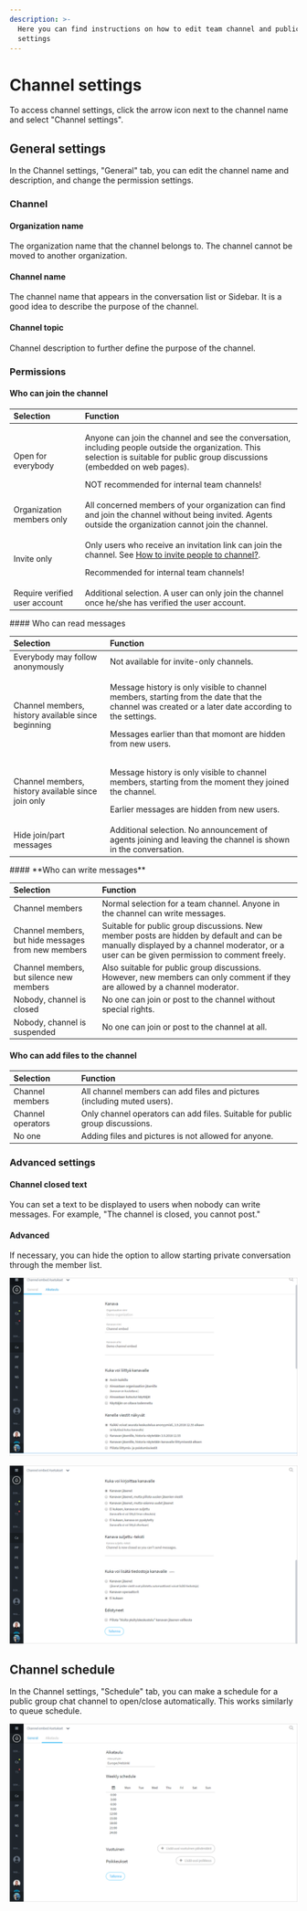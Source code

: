 ```yaml
---
description: >-
  Here you can find instructions on how to edit team channel and public group
  settings
---
```


# Channel settings

To access channel settings, click the arrow icon next to the channel name and select "Channel settings".

## General settings

In the Channel settings, "General" tab, you can edit the channel name and description, and change the permission settings.

### Channel

#### Organization name

The organization name that the channel belongs to. The channel cannot be moved to another organization.

#### Channel name

The channel name that appears in the conversation list or Sidebar. It is a good idea to describe the purpose of the channel.

#### Channel topic

Channel description to further define the purpose of the channel.

### Permissions

#### Who can join the channel

<table>
  <thead>
    <tr>
      <th style="text-align:left">Selection</th>
      <th style="text-align:left">Function</th>
    </tr>
  </thead>
  <tbody>
    <tr>
      <td style="text-align:left">Open for everybody</td>
      <td style="text-align:left">
        <p>Anyone can join the channel and see the conversation, including people
          outside the organization. This selection is suitable for public group discussions
          (embedded on web pages).</p>
        <p>NOT recommended for internal team channels!</p>
      </td>
    </tr>
    <tr>
      <td style="text-align:left">Organization members only</td>
      <td style="text-align:left">All concerned members of your organization can find and join the channel
        without being invited. Agents outside the organization cannot join the
        channel.</td>
    </tr>
    <tr>
      <td style="text-align:left">Invite only</td>
      <td style="text-align:left">
        <p>Only users who receive an invitation link can join the channel. See
          <a
          href="https://ninchat.gitbook.io/ninchat-support/~/drafts/-LOx8mlpvl6IaYNYc029/primary/organisaatio/uuden-agentin-lisaaminen#henkilon-kutsuminen-tiimikanavalle">How to invite people to channel?</a>.</p>
        <p>Recommended for internal team channels!</p>
      </td>
    </tr>
    <tr>
      <td style="text-align:left">Require verified user account</td>
      <td style="text-align:left">Additional selection. A user can only join the channel once he/she has
        verified the user account.</td>
    </tr>
  </tbody>
</table>#### Who can read messages

<table>
  <thead>
    <tr>
      <th style="text-align:left">Selection</th>
      <th style="text-align:left">Function</th>
    </tr>
  </thead>
  <tbody>
    <tr>
      <td style="text-align:left">Everybody may follow anonymously</td>
      <td style="text-align:left">Not available for invite-only channels.</td>
    </tr>
    <tr>
      <td style="text-align:left">Channel members, history available since beginning</td>
      <td style="text-align:left">
        <p>Message history is only visible to channel members, starting from the
          date that the channel was created or a later date according to the settings.</p>
        <p>Messages earlier than that momont are hidden from new users.</p>
      </td>
    </tr>
    <tr>
      <td style="text-align:left">Channel members, history available since join only</td>
      <td style="text-align:left">
        <p>Message history is only visible to channel members, starting from the
          moment they joined the channel.</p>
        <p>Earlier messages are hidden from new users.</p>
      </td>
    </tr>
    <tr>
      <td style="text-align:left">Hide join/part messages</td>
      <td style="text-align:left">Additional selection. No announcement of agents joining and leaving the
        channel is shown in the conversation.</td>
    </tr>
  </tbody>
</table>#### **Who can write messages**

| Selection | Function |
| :--- | :--- |
| Channel members | Normal selection for a team channel. Anyone in the channel can write messages. |
| Channel members, but hide messages from new members | Suitable for public group discussions. New member posts are hidden by default and can be manually displayed by a channel moderator, or a user can be given permission to comment freely. |
| Channel members, but silence new members | Also suitable for public group discussions. However, new members can only comment if they are allowed by a channel moderator. |
| Nobody, channel is closed | No one can join or post to the channel without special rights. |
| Nobody, channel is suspended | No one can join or post to the channel at all. |

#### Who can add files to the channel

| Selection | Function |
| :--- | :--- |
| Channel members | All channel members can add files and pictures \(including muted users\). |
| Channel operators | Only channel operators can add files. Suitable for public group discussions. |
| No one | Adding files and pictures is not allowed for anyone. |

### Advanced settings

#### Channel closed text

You can set a text to be displayed to users when nobody can write messages. For example, "The channel is closed, you cannot post."

#### Advanced

If necessary, you can hide the option to allow starting private conversation through the member list.

![](../.gitbook/assets/channel-settings-1.png)

![](../.gitbook/assets/channel-settings-2.png)

## Channel schedule

In the Channel settings, "Schedule" tab, you can make a schedule for a public group chat channel to open/close automatically. This works similarly to queue schedule.

![](../.gitbook/assets/channel-settings-3.png)

### 

